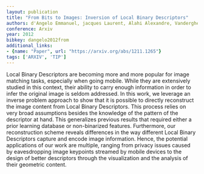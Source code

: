 ```yaml
---
layout: publication
title: "From Bits to Images: Inversion of Local Binary Descriptors"
authors: d'Angelo Emmanuel, jacques Laurent, Alahi Alexandre, Vandergheynst Pierre
conference: Arxiv
year: 2012
bibkey: dangelo2012from
additional_links:
- {name: "Paper", url: "https://arxiv.org/abs/1211.1265"}
tags: ['ARXIV', 'TIP']
---
```

Local Binary Descriptors are becoming more and more popular for image matching tasks, especially when going mobile. While they are extensively studied in this context, their ability to carry enough information in order to infer the original image is seldom addressed. In this work, we leverage an inverse problem approach to show that it is possible to directly reconstruct the image content from Local Binary Descriptors. This process relies on very broad assumptions besides the knowledge of the pattern of the descriptor at hand. This generalizes previous results that required either a prior learning database or non-binarized features. Furthermore, our reconstruction scheme reveals differences in the way different Local Binary Descriptors capture and encode image information. Hence, the potential applications of our work are multiple, ranging from privacy issues caused by eavesdropping image keypoints streamed by mobile devices to the design of better descriptors through the visualization and the analysis of their geometric content.